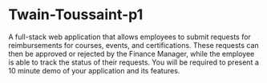 # Twain-Toussaint-p1

A full-stack web application that allows employees to submit requests for reimbursements for courses, events, and certifications. These requests can then be approved or rejected by the Finance Manager, while the employee is able to track the status of their requests. You will be required to present a 10 minute demo of your application and its features.

